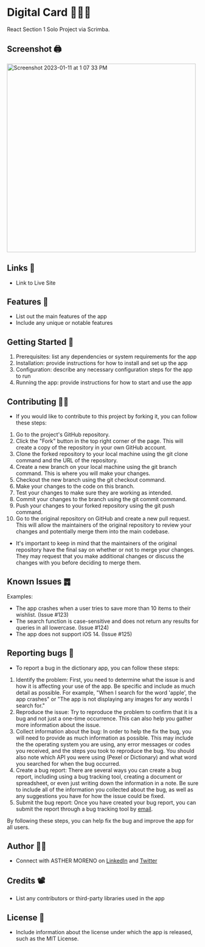 # Digital Card 👩🏼‍💻

React Section 1 Solo Project via Scrimba.

## Screenshot 🖨️

<img width="496" alt="Screenshot 2023-01-11 at 1 07 33 PM" src="https://user-images.githubusercontent.com/89284873/211897162-82b39142-f6a2-4791-b3ea-e7eea25688dc.png">


## Links 🔗

- Link to Live Site

## Features 📡

- List out the main features of the app
- Include any unique or notable features

## Getting Started 🏁

1. Prerequisites: list any dependencies or system requirements for the app
2. Installation: provide instructions for how to install and set up the app
3. Configuration: describe any necessary configuration steps for the app to run
4. Running the app: provide instructions for how to start and use the app

## Contributing 👯‍♂️

- If you would like to contribute to this project by forking it, you can follow these steps:

1. Go to the project's GitHub repository.
2. Click the "Fork" button in the top right corner of the page. This will create a copy of the repository in your own GitHub account.
3. Clone the forked repository to your local machine using the git clone command and the URL of the repository.
4. Create a new branch on your local machine using the git branch command. This is where you will make your changes.
5. Checkout the new branch using the git checkout command.
6. Make your changes to the code on this branch.
7. Test your changes to make sure they are working as intended.
8. Commit your changes to the branch using the git commit command.
9. Push your changes to your forked repository using the git push command.
10. Go to the original repository on GitHub and create a new pull request. This will allow the maintainers of the original repository to review your changes and potentially merge them into the main codebase.

- It's important to keep in mind that the maintainers of the original repository have the final say on whether or not to merge your changes. They may request that you make additional changes or discuss the changes with you before deciding to merge them.

## Known Issues ䷅

Examples:

- The app crashes when a user tries to save more than 10 items to their wishlist. (Issue #123)
- The search function is case-sensitive and does not return any results for queries in all lowercase. (Issue #124)
- The app does not support iOS 14. (Issue #125)

## Reporting bugs 🐛

- To report a bug in the dictionary app, you can follow these steps:

1. Identify the problem: First, you need to determine what the issue is and how it is affecting your use of the app. Be specific and include as much detail as possible. For example, "When I search for the word 'apple', the app crashes" or "The app is not displaying any images for any words I search for."
2. Reproduce the issue: Try to reproduce the problem to confirm that it is a bug and not just a one-time occurrence. This can also help you gather more information about the issue.
3. Collect information about the bug: In order to help the fix the bug, you will need to provide as much information as possible. This may include the the operating system you are using, any error messages or codes you received, and the steps you took to reproduce the bug. You should also note which API you were using (Pexel or Dictionary) and what word you searched for when the bug occurred.
4. Create a bug report: There are several ways you can create a bug report, including using a bug tracking tool, creating a document or spreadsheet, or even just writing down the information in a note. Be sure to include all of the information you collected about the bug, as well as any suggestions you have for how the issue could be fixed.
5. Submit the bug report: Once you have created your bug report, you can submit the report through a bug tracking tool by <a href="mailto:hello@ashmoreno.dev">email</a>.

By following these steps, you can help fix the bug and improve the app for all users.

## Author 👸🏼

- Connect with ASTHER MORENO on [LinkedIn](https://www.linkedin.com/in/asthermoreno10/) and [Twitter](https://twitter.com/sexy_gravy)

## Credits 📽️

- List any contributors or third-party libraries used in the app

## License 🪪

- Include information about the license under which the app is released, such as the MIT License.
